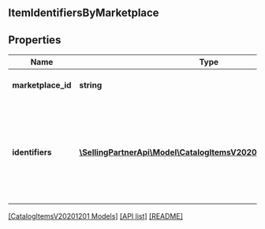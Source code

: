 ## ItemIdentifiersByMarketplace

## Properties

Name | Type | Description | Notes
------------ | ------------- | ------------- | -------------
**marketplace_id** | **string** | Amazon marketplace identifier. |
**identifiers** | [**\SellingPartnerApi\Model\CatalogItemsV20201201\ItemIdentifier[]**](ItemIdentifier.md) | Identifiers associated with the item in the Amazon catalog for the indicated Amazon marketplace. |

[[CatalogItemsV20201201 Models]](../) [[API list]](../../Api) [[README]](../../../README.md)
